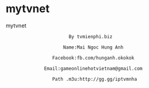 # mytvnet
mytvnet


                           By tvmienphi.biz

                         Name:Mai Ngoc Hung Anh

                     Facebook:fb.com/hunganh.okokok

                  Email:gameonlinehotvietnam@gmail.com
                  
                     Path .m3u:http://gg.gg/iptvmnha
